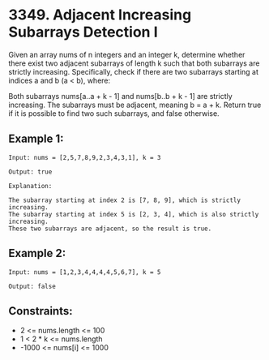 # 3349. Adjacent Increasing Subarrays Detection I

Given an array nums of n integers and an integer k, determine whether there exist two adjacent subarrays of length k such that both subarrays are strictly increasing. Specifically, check if there are two subarrays starting at indices a and b (a < b), where:

Both subarrays nums[a..a + k - 1] and nums[b..b + k - 1] are strictly increasing.
The subarrays must be adjacent, meaning b = a + k.
Return true if it is possible to find two such subarrays, and false otherwise.

## Example 1:

```
Input: nums = [2,5,7,8,9,2,3,4,3,1], k = 3

Output: true

Explanation:

The subarray starting at index 2 is [7, 8, 9], which is strictly increasing.
The subarray starting at index 5 is [2, 3, 4], which is also strictly increasing.
These two subarrays are adjacent, so the result is true.
```

## Example 2:

```
Input: nums = [1,2,3,4,4,4,4,5,6,7], k = 5

Output: false
```

## Constraints:

- 2 <= nums.length <= 100
- 1 < 2 \* k <= nums.length
- -1000 <= nums[i] <= 1000

